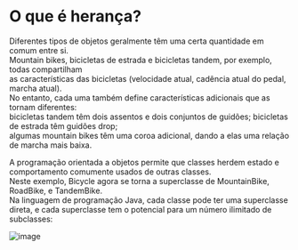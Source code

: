 # O que é herança?

Diferentes tipos de objetos geralmente têm uma certa quantidade em comum entre si. <br>
Mountain bikes, bicicletas de estrada e bicicletas tandem, por exemplo, todas compartilham <br>
as características das bicicletas (velocidade atual, cadência atual do pedal, marcha atual). <br>
No entanto, cada uma também define características adicionais que as tornam diferentes: <br>
bicicletas tandem têm dois assentos e dois conjuntos de guidões; bicicletas de estrada têm guidões drop; <br>
algumas mountain bikes têm uma coroa adicional, dando a elas uma relação de marcha mais baixa.

A programação orientada a objetos permite que classes herdem estado e comportamento comumente usados ​​de outras classes. <br>
Neste exemplo, Bicycle agora se torna a superclasse de MountainBike, RoadBike, e TandemBike. <br>
Na linguagem de programação Java, cada classe pode ter uma superclasse direta, e cada superclasse tem o potencial para um número ilimitado de subclasses:

![image](https://github.com/user-attachments/assets/55ffbc2c-b282-467c-8cac-ee17e14b9f03)


